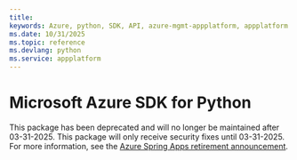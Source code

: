 ```yaml
---
title: 
keywords: Azure, python, SDK, API, azure-mgmt-appplatform, appplatform
ms.date: 10/31/2025
ms.topic: reference
ms.devlang: python
ms.service: appplatform
---
```

# Microsoft Azure SDK for Python

This package has been deprecated and will no longer be maintained after 03-31-2025. This package will only receive security fixes until 03-31-2025. For more information, see the [Azure Spring Apps retirement announcement](https://aka.ms/asaretirement). 

